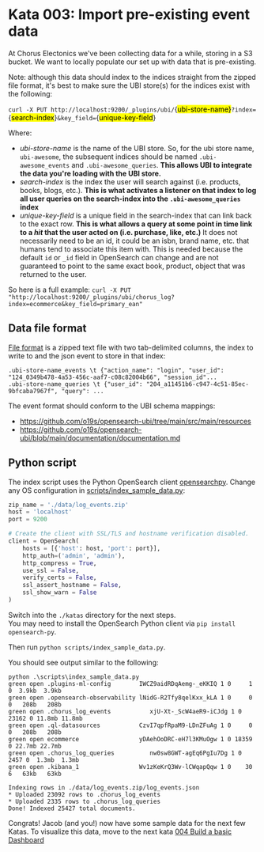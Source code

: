 # Kata 003:  Import pre-existing event data

At Chorus Electonics we've been collecting data for a while, storing in a S3 bucket.  We want to locally populate our set up with data that is pre-existing.

Note: although this data should index to the indices straight from the zipped file format, it's best to make sure the UBI store(s) for the indices exist with the following:

`curl -X PUT http://localhost:9200/_plugins/ubi/`{<mark>ubi-store-name}</mark>`?index=`{<mark>search-index</mark>}`&key_field=`{<mark>unique-key-field</mark>}

Where:
- *ubi-store-name* is the name of the UBI store.  So, for the ubi store name, `ubi-awesome`, the subsequent indices should be named `.ubi-awesome_events` and `.ubi-awesome_queries`.  **This allows UBI to integrate the data you're loading with the UBI store.** 
- *search-index* is the index the user will search against (i.e. products, books, blogs, etc.). **This is what activates a listener on that index to log all user queries on the search-index into the `.ubi-awesome_queries` index**
- *unique-key-field* is a unique field in the search-index that can link back to the exact row. **This is what allows a query at some point in time link to a *hit* that the user acted on (i.e. purchase, like, etc.)**  It does not necessarily need to be an id, it could be an isbn, brand name, etc. that humans tend to associate this item with. This is needed because the default `id` or `_id` field in OpenSearch can change and are not guaranteed to point to the same exact book, product, object that was returned to the user.

So here is a full example:
`curl -X PUT "http://localhost:9200/_plugins/ubi/chorus_log?index=ecommerce&key_field=primary_ean"`

## Data file format
[File format](data/log_events.zip) is a zipped text file with two tab-delimited columns, the index to write to and the json event to store in that index:

```
.ubi-store-name_events \t {"action_name": "login", "user_id": "124_0349b478-4a53-456c-aaf7-c08c82004b66", "session_id"...
.ubi-store-name_queries \t {"user_id": "204_a11451b6-c947-4c51-85ec-9bfcaba7967f", "query": ...
```

The event format should conform to the UBI schema mappings: 
- https://github.com/o19s/opensearch-ubi/tree/main/src/main/resources
- https://github.com/o19s/opensearch-ubi/blob/main/documentation/documentation.md

## Python script
The index script uses the Python OpenSearch client [opensearchpy](https://pypi.org/project/opensearch-py/).
Change any OS configuration in [scripts/index_sample_data.py](scripts/index_sample_data.py):

```python
zip_name = './data/log_events.zip'
host = 'localhost'
port = 9200

# Create the client with SSL/TLS and hostname verification disabled.
client = OpenSearch(
	hosts = [{'host': host, 'port': port}],
	http_auth=('admin', 'admin'),
	http_compress = True, 
	use_ssl = False,
	verify_certs = False,
	ssl_assert_hostname = False,
	ssl_show_warn = False
)
```

Switch into the `./katas` directory for the next steps.  
You may need to install the OpenSearch Python client via `pip install opensearch-py`.

Then run `python scripts/index_sample_data.py`.

You should see output similar to the following:
```
python .\scripts\index_sample_data.py
green open .plugins-ml-config        IWCZ9aidRDqAemg-_eKKIQ 1 0     1 0  3.9kb  3.9kb
green open .opensearch-observability lNidG-R2Tfy8qelKxx_kLA 1 0     0 0   208b   208b
green open .chorus_log_events           xjU-Xt-_ScW4aeR9-iCJdg 1 0 23162 0 11.8mb 11.8mb
green open .ql-datasources           CzvI7qpfRpaM9-LDnZFuAg 1 0     0 0   208b   208b
green open ecommerce                 yDAehOoDRC-eH7l3KMuOgw 1 0 18359 0 22.7mb 22.7mb
green open .chorus_log_queries          nw0sw8GWT-agEq6PgIu7Dg 1 0  2457 0  1.3mb  1.3mb
green open .kibana_1                 Wv1zKeKrQ3Wv-lCWqapQqw 1 0    30 6   63kb   63kb

Indexing rows in ./data/log_events.zip/log_events.json
* Uploaded 23092 rows to .chorus_log_events
* Uploaded 2335 rows to .chorus_log_queries
Done! Indexed 25427 total documents.
```

Congrats!
Jacob (and you!) now have some sample data for the next few Katas. 
To visualize this data, move to the next kata [004 Build a basic Dashboard](./004_build_a_basic_dashboard.md)
